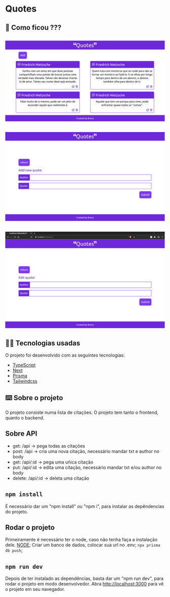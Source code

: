 # Quotes

## 👀 Como ficou ???

<img src="./img/quotes.png" width="600px"></img>
----------
<img src="./img/add.png" width="600px"></img>
----------
<img src="./img/edit.png" width="600px"></img>
----------

## 🧑‍💻 Tecnologias usadas

O projeto foi desenvolvido com as seguintes tecnologias:
- [TypeScript](https://www.typescriptlang.org/)
- [Next](https://pt-br.reactjs.org/)
- [Prisma](https://www.prisma.io/)
- [Tailwindcss](https://tailwindcss.com/)

## ⌨️ Sobre o projeto

O projeto consiste numa lista de citações. O projeto tem tanto o frontend, quanto o backend.

## Sobre API

* get: /api -> pega todas as citações
* post: /api -> cria uma nova citação, necessário mandar txt e author no body
* get: /api/:id -> pega uma uńica citação
* put: /api/:id -> edita uma citação, necessário mandar txt e/ou author no body
* delete: /api/:id -> deleta uma citação

## `npm install`

É necessário dar um "npm install" ou "npm i", para instalar as depêndencias do projeto.

## Rodar o projeto

Primeiramente é necessário ter o node, caso não tenha faça a instalação dele. [NODE](https://nodejs.org/en/download/);
Criar um banco de dados, colocar sua url no .env;
`npx prisma db push`;

## `npm run dev`

Depois de ter instalado as dependências, basta dar um "npm run dev", para rodar o projeto em modo desenvolvedor. Abra [http://localhost:3000](http://localhost:3000) para vê o projeto em seu navegador.
